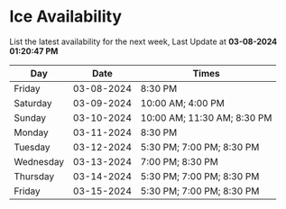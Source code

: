# Ice Availability

List the latest availability for the next week, Last Update at **03-08-2024 01:20:47 PM**

| Day         | Date        | Times       |
| ----------- | ----------- | ----------- |
|Friday|03-08-2024|8:30 PM|
|Saturday|03-09-2024|10:00 AM; 4:00 PM|
|Sunday|03-10-2024|10:00 AM; 11:30 AM; 8:30 PM|
|Monday|03-11-2024|8:30 PM|
|Tuesday|03-12-2024|5:30 PM; 7:00 PM; 8:30 PM|
|Wednesday|03-13-2024|7:00 PM; 8:30 PM|
|Thursday|03-14-2024|5:30 PM; 7:00 PM; 8:30 PM|
|Friday|03-15-2024|5:30 PM; 7:00 PM; 8:30 PM|
